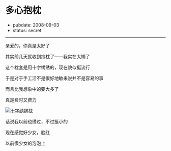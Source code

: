 # 多心抱枕

- pubdate: 2008-09-03
- status: secret

--------------------------


亲爱的，你真是太好了

其实前几天就收到抱枕了——我实在太懒了

这个枕套是用十字绣绣的，现在貌似挺流行

于是对于手工活不是很好地敏来说并不是容易的事

而且比我想象中的要大多了

真是费时又费力

[![十字绣抱枕](http://farm4.static.flickr.com/3024/2814712694_20b87e80a3_m.jpg)](http://www.flickr.com/photos/popomore/2814712694/)

话说我以前也绣过，不过挺小的

现在感觉好少女，脸红


以前很少女的泡泡上

